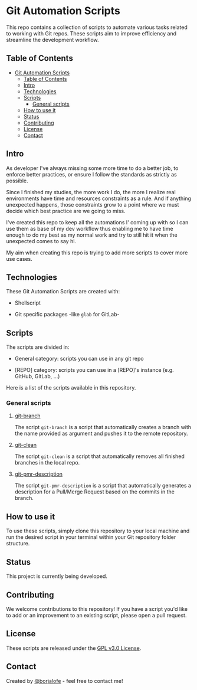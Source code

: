 # Git Automation Scripts

This repo contains a collection of scripts to automate various tasks related to working with Git repos. These scripts aim to improve efficiency and streamline the development workflow.

## Table of Contents

- [Git Automation Scripts](#git-automation-scripts)
  - [Table of Contents](#table-of-contents)
  - [Intro](#intro)
  - [Technologies](#technologies)
  - [Scripts](#scripts)
    - [General scripts](#general-scripts)
  - [How to use it](#how-to-use-it)
  - [Status](#status)
  - [Contributing](#contributing)
  - [License](#license)
  - [Contact](#contact)

## Intro

As developer I've always missing some more time to do a better job, to enforce better practices, or ensure I follow the standards as strictly as possible.

Since I finished my studies, the more work I do, the more I realize real environments have time and resources constraints as a rule. And if anything unexpected happens, those constraints grow to a point where we must decide which best practice are we going to miss.

I've created this repo to keep all the automations I' coming up with so I can use them as base of my dev workflow thus enabling me to have time enough to do my best as my normal work and try to still hit it when the unexpected comes to say hi.

My aim when creating this repo is trying to add more scripts to cover more use cases.

## Technologies

These Git Automation Scripts are created with:

- Shellscript

- Git specific packages -like `glab` for GitLab-

## Scripts

The scripts are divided in:

- General category: scripts you can use in any git repo

- [REPO] category: scripts you can use in a [REPO]'s instance (e.g. GitHub, GitLab, ...)

Here is a list of the scripts available in this repository.

### General scripts

1. [git-branch](./general/git-branch)

   The script `git-branch` is a script that automatically creates a branch with the name provided as argument and pushes it to the remote repository.

1. [git-clean](./general/git-clean)

   The script `git-clean` is a script that automatically removes all finished branches in the local repo.

1. [git-pmr-description](./general/git-pmr-description)

   The script `git-pmr-description` is a script that automatically generates a description for a Pull/Merge Request based on the commits in the branch.

## How to use it

To use these scripts, simply clone this repository to your local machine and run the desired script in your terminal within your Git repository folder structure.

## Status

This project is currently being developed.

## Contributing

We welcome contributions to this repository! If you have a script you'd like to add or an improvement to an existing script, please open a pull request.

## License

These scripts are released under the [GPL v3.0 License](./LICENSE).

## Contact

Created by [@borjalofe](https://github.com/borjalofe) - feel free to contact me!
